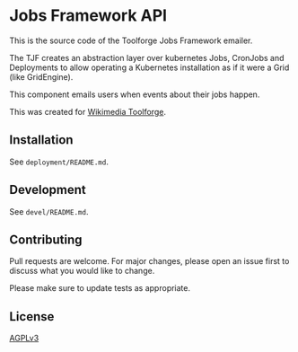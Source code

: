 # Jobs Framework API

This is the source code of the Toolforge Jobs Framework emailer.

The TJF creates an abstraction layer over kubernetes Jobs, CronJobs and Deployments to allow
operating a Kubernetes installation as if it were a Grid (like GridEngine).

This component emails users when events about their jobs happen.

This was created for [Wikimedia Toolforge](https://tolforge.org).

## Installation

See `deployment/README.md`.

## Development

See `devel/README.md`.

## Contributing
Pull requests are welcome. For major changes, please open an issue first to discuss what you would like to change.

Please make sure to update tests as appropriate.

## License
[AGPLv3](https://choosealicense.com/licenses/agpl-3.0/)
